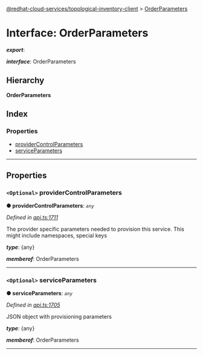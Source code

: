 [@redhat-cloud-services/topological-inventory-client](../README.md) > [OrderParameters](../interfaces/orderparameters.md)

# Interface: OrderParameters

*__export__*: 

*__interface__*: OrderParameters

## Hierarchy

**OrderParameters**

## Index

### Properties

* [providerControlParameters](orderparameters.md#providercontrolparameters)
* [serviceParameters](orderparameters.md#serviceparameters)

---

## Properties

<a id="providercontrolparameters"></a>

### `<Optional>` providerControlParameters

**● providerControlParameters**: *`any`*

*Defined in [api.ts:1711](https://github.com/RedHatInsights/javascript-clients/blob/master/packages/topological-inventory/api.ts#L1711)*

The provider specific parameters needed to provision this service. This might include namespaces, special keys

*__type__*: {any}

*__memberof__*: OrderParameters

___
<a id="serviceparameters"></a>

### `<Optional>` serviceParameters

**● serviceParameters**: *`any`*

*Defined in [api.ts:1705](https://github.com/RedHatInsights/javascript-clients/blob/master/packages/topological-inventory/api.ts#L1705)*

JSON object with provisioning parameters

*__type__*: {any}

*__memberof__*: OrderParameters

___

